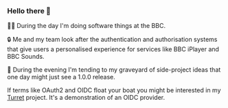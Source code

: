 ### Hello there 👋

👨‍💻 During the day I'm doing software things at the BBC.

🔒 Me and my team look after the authentication and authorisation systems that give users a personalised experience for services like BBC iPlayer and BBC Sounds.

🙈 During the evening I'm tending to my graveyard of side-project ideas that one day might just see a 1.0.0 release.

If terms like OAuth2 and OIDC float your boat you might be interested in my [Turret](https://github.com/rosswilson/turret) project. It's a demonstration of an OIDC provider.

<!--
**rosswilson/rosswilson** is a ✨ _special_ ✨ repository because its `README.md` (this file) appears on your GitHub profile.

Here are some ideas to get you started:

- 🔭 I’m currently working on ...
- 🌱 I’m currently learning ...
- 👯 I’m looking to collaborate on ...
- 🤔 I’m looking for help with ...
- 💬 Ask me about ...
- 📫 How to reach me: ...
- 😄 Pronouns: ...
- ⚡ Fun fact: ...
-->
